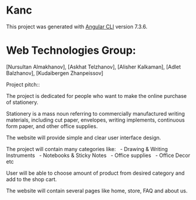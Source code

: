 # Kanc

This project was generated with [Angular CLI](https://github.com/angular/angular-cli) version 7.3.6.

# Web Technologies Group:


[Nursultan Almakhanov],
[Askhat Telzhanov],
[Alisher Kalkaman],
[Adlet Balzhanov],
[Kudaibergen Zhanpeissov]

Project pitch::

The project is dedicated for people who want to make the online purchase of stationery.

Stationery is a mass noun referring to commercially manufactured writing materials, including cut paper, envelopes, writing implements, continuous form paper, and other office supplies.

The website will provide simple and clear user interface design.

The project will contain many categories like:
  - Drawing & Writing Instruments
  - Notebooks & Sticky Notes
  - Office supplies
  - Office Decor etc

User will be able to choose amount of product from desired category and add to the shop cart.

The website will contain several pages like home,   store, FAQ and about us.
